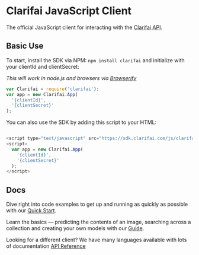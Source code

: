 # Clarifai JavaScript Client

The official JavaScript client for interacting with the [Clarifai API](https://developer-preview.clarifai.com).

## Basic Use

To start, install the SDK via NPM: `npm install clarifai` and initialize with your clientId and
clientSecret:

*This will work in node.js and browsers via [Browserify](http://browserify.org/)*

```js
var Clarifai = require('clarifai');
var app = new Clarifai.App(
  '{clientId}',
  '{clientSecret}'
);

```

You can also use the SDK by adding this script to your HTML:

```js

<script type="text/javascript" src="https://sdk.clarifai.com/js/clarifai-2.0.9.js"></script>
<script>
  var app = new Clarifai.App(
    '{clientId}',
    '{clientSecret}'
  );
</script>
```

## Docs

Dive right into code examples to get up and running as quickly as possible with our [Quick Start](https://developer-preview.clarifai.com/quick-start/).

Learn the basics — predicting the contents of an image, searching across a collection and creating your own models with our [Guide](https://developer-preview.clarifai.com/guide/).

Looking for a different client? We have many languages available with lots of documentation [API Reference](https://developer-preview.clarifai.com/reference/)
